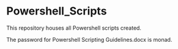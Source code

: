 # Powershell_Scripts
This repository houses all Powershell scripts created.

The password for Powershell Scripting Guidelines.docx is monad.
